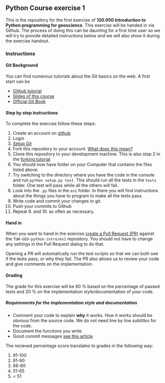 ## Python Course exercise 1

This is the repository for the first exercise of **120.050 Introduction to Python
programming for geoscience**. This exercise will be handed in via Github. The
process of doing this can be daunting for a first time user so we will try to
provide detailed instructions below and we will also show it during the exercise
handout.

### Instructions

#### Git Background

You can find numerous tutorials about the Git basics on the web. A first start
can be
- [Github tutorial](https://try.github.io/levels/1/challenges/1)
- [Slides of this course](https://github.com/TUW-GEO-python-intro/slide-deck/blob/master/03.1-Intro%20to%20Git/slides.org)
- [Official Git Book](https://git-scm.com/book/en/v2)

#### Step by step instructions

To complete the exercise follow these steps:

1. Create an account on [github](https://github.com/)
2. Login
3. [Setup Git](https://help.github.com/articles/set-up-git/)
4. Fork this repository to your account.
   [What does this mean?](https://help.github.com/articles/fork-a-repo/)
5. Clone this repository to your development machine. This is also step 2 in the
   [forking tutorial](https://help.github.com/articles/fork-a-repo/#step-2-create-a-local-clone-of-your-fork)
6. You should now have folder on your Computer that contains the files listed above.
7. Try switching to the directory where you have the code in the console and
   run `python setup.py test`. This should run all the tests in the `tests`
   folder. One test will pass while all the others will fail.
8. Look into the `.py` files in the `ex1` folder. In there you will find
   instructions about the things you have to program to make all the tests pass.
9. Write code and commit your changes to git.
10. Push your commits to Github
11. Repeat 9. and 10. as often as necessary.

#### Hand in

When you want to hand in the exercise
[create a Pull Request (PR)](https://help.github.com/articles/using-pull-requests/)
against the `TUW-GEO-python-intro/ex1` repository. You should not have to change
any settings in the Pull Request dialog to do that.

Opening a PR will automatically run the test scripts so that we can both see if
the tests pass, or why they fail. The PR also allows us to review your code and
give comments on the implementation.

#### Grading

The grade for this exercise will be 80 % based on the percentage of passed tests
and 20 % on the implementation style/documentation of your code.

##### Requirements for the implementation style and documentation

- Comment your code to explain **why** it works. How it works should be obvious
  from the source code. We do not need line by line *subtitles* for the code.
- Document the functions you write.
- Good commit messages [see this article](http://chris.beams.io/posts/git-commit/)

The recieved percentage score translates to grades in the following way:

1. 91-100
2. 81-90
3. 66-80
4. 51-65
5. < 51
